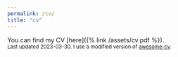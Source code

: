```yaml
---
permalink: /cv/
title: "cv"
---
```


You can find my CV [here]({% link /assets/cv.pdf %}).<br><small>Last updated 2023-03-30. I use a modified version of [awesome-cv](https://github.com/posquit0/Awesome-CV).</small>

